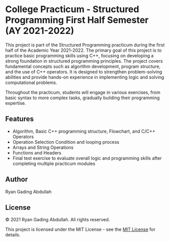 # College Practicum - Structured Programming First Half Semester (AY 2021-2022)

This project is part of the Structured Programming practicum during the first half of the Academic Year 2021-2022. The primary goal of this project is to practice basic programming skills using C++, focusing on developing a strong foundation in structured programming principles. The project covers fundamental concepts such as algorithm development, program structure, and the use of C++ operators. It is designed to strengthen problem-solving abilities and provide hands-on experience in implementing logic and solving computational problems.

Throughout the practicum, students will engage in various exercises, from basic syntax to more complex tasks, gradually building their programming expertise.

## Features
- Algorithm, Basic C++ programming structure, Flowchart, and C/C++ Operators
- Operation Selection Condition and looping process
- Arrays and String Operations
- Functions and Headers
- Final test exercise to evaluate overall logic and programming skills after completing multiple practicum modules

## Author

Ryan Gading Abdullah

## License

&copy; 2021 Ryan Gading Abdullah. All rights reserved.

This project is licensed under the MIT License - see the [MIT License](LICENSE) for details.
